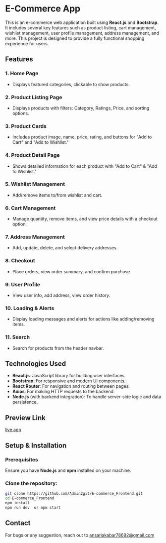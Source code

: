 # E-Commerce App 

This is an e-commerce web application built using **React.js** and **Bootstrap**. It includes several key features such as product listing, cart management, wishlist management, user profile management, address management, and more. This project is designed to provide a fully functional shopping experience for users.

## Features

### 1. Home Page
- Displays featured categories, clickable to show products.

### 2. Product Listing Page
- Displays products with filters: Category, Ratings, Price, and sorting options.

### 3. Product Cards
- Includes product image, name, price, rating, and buttons for "Add to Cart" and "Add to Wishlist."

### 4. Product Detail Page
- Shows detailed information for each product with "Add to Cart" & "Add to Wishlist."

### 5. Wishlist Management
- Add/remove items to/from wishlist and cart.

### 6. Cart Management
- Manage quantity, remove items, and view price details with a checkout option.

### 7. Address Management
- Add, update, delete, and select delivery addresses.

### 8. Checkout
- Place orders, view order summary, and confirm purchase.

### 9. User Profile
- View user info, add address, view order history.

### 10. Loading & Alerts
- Display loading messages and alerts for actions like adding/removing items.

### 11. Search
- Search for products from the header navbar.

## Technologies Used

- **React.js**: JavaScript library for building user interfaces.
- **Bootstrap**: For responsive and modern UI components.
- **React Router**: For navigation and routing between pages.
- **Axios**: For making HTTP requests to the backend.
- **Node.js** (with backend integration): To handle server-side logic and data persistence.

## Preview Link

[live app](https://e-commerce-frontend-seven-steel.vercel.app/)

## Setup & Installation

### Prerequisites
Ensure you have **Node.js** and **npm** installed on your machine.

### Clone the repository:
   ```bash
   git clone https://github.com/Admin2git/E-commerce_Frontend.git
   cd E-commerce_Frontend
   npm install
   npm run dev  or npm start
   ```
## Contact

For bugs or any suggestion, reach out to ansariakabar78692@gmail.com
